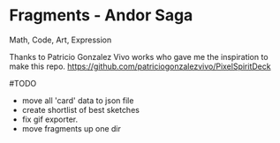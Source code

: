 # Fragments - Andor Saga
Math, Code, Art, Expression


Thanks to Patricio Gonzalez Vivo works who gave me the inspiration to make this repo.
https://github.com/patriciogonzalezvivo/PixelSpiritDeck



#TODO
 - move all 'card' data to json file
 - create shortlist of best sketches
 - fix gif exporter.
 - move fragments up one dir